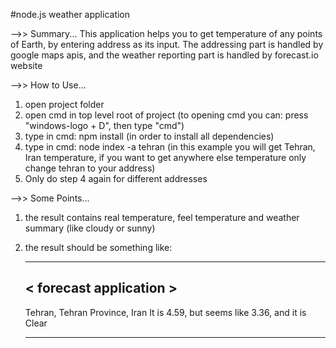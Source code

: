 #node.js weather application

-->> Summary...
This application helps you to get temperature of any points of Earth, by entering address as its input.
The addressing part is handled by google maps apis, and the weather reporting part is handled by forecast.io website

-->> How to Use...
1. open project folder
2. open cmd in top level root of project (to opening cmd you can: press "windows-logo + D", then type "cmd")
3. type in cmd: npm install (in order to install all dependencies)
4. type in cmd: node index -a tehran (in this example you will get Tehran, Iran temperature,
   if you want to get anywhere else temperature only change tehran to your address)
5. Only do step 4 again for different addresses

-->> Some Points...
1. the result contains real temperature, feel temperature and weather summary (like cloudy or sunny)
2. the result should be something like:

    ________________________
    < forecast application >
    ------------------------
    Tehran, Tehran Province, Iran
    It is 4.59, but seems like 3.36, and it is Clear
    ________________________
